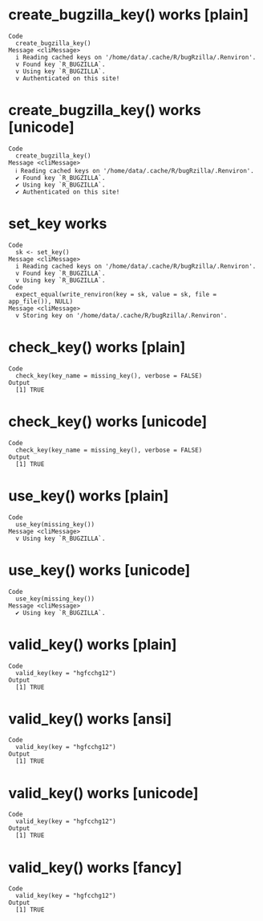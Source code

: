 # create_bugzilla_key() works [plain]

    Code
      create_bugzilla_key()
    Message <cliMessage>
      i Reading cached keys on '/home/data/.cache/R/bugRzilla/.Renviron'.
      v Found key `R_BUGZILLA`.
      v Using key `R_BUGZILLA`.
      v Authenticated on this site!

# create_bugzilla_key() works [unicode]

    Code
      create_bugzilla_key()
    Message <cliMessage>
      ℹ Reading cached keys on '/home/data/.cache/R/bugRzilla/.Renviron'.
      ✔ Found key `R_BUGZILLA`.
      ✔ Using key `R_BUGZILLA`.
      ✔ Authenticated on this site!

# set_key works

    Code
      sk <- set_key()
    Message <cliMessage>
      i Reading cached keys on '/home/data/.cache/R/bugRzilla/.Renviron'.
      v Found key `R_BUGZILLA`.
      v Using key `R_BUGZILLA`.
    Code
      expect_equal(write_renviron(key = sk, value = sk, file = app_file()), NULL)
    Message <cliMessage>
      v Storing key on '/home/data/.cache/R/bugRzilla/.Renviron'.

# check_key() works [plain]

    Code
      check_key(key_name = missing_key(), verbose = FALSE)
    Output
      [1] TRUE

# check_key() works [unicode]

    Code
      check_key(key_name = missing_key(), verbose = FALSE)
    Output
      [1] TRUE

# use_key() works [plain]

    Code
      use_key(missing_key())
    Message <cliMessage>
      v Using key `R_BUGZILLA`.

# use_key() works [unicode]

    Code
      use_key(missing_key())
    Message <cliMessage>
      ✔ Using key `R_BUGZILLA`.

# valid_key() works [plain]

    Code
      valid_key(key = "hgfcchg12")
    Output
      [1] TRUE

# valid_key() works [ansi]

    Code
      valid_key(key = "hgfcchg12")
    Output
      [1] TRUE

# valid_key() works [unicode]

    Code
      valid_key(key = "hgfcchg12")
    Output
      [1] TRUE

# valid_key() works [fancy]

    Code
      valid_key(key = "hgfcchg12")
    Output
      [1] TRUE

